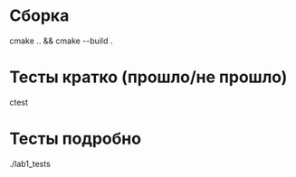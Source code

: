 # Сборка
cmake .. && cmake --build .

# Тесты кратко (прошло/не прошло)
ctest

# Тесты подробно
./lab1_tests